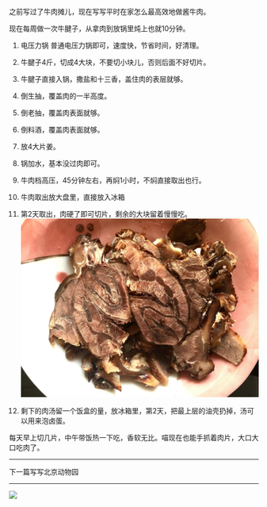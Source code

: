 之前写过了牛肉摊儿，现在写写平时在家怎么最高效地做酱牛肉。

现在每周做一次牛腱子，从拿肉到放锅里炖上也就10分钟。

1. 电压力锅
普通电压力锅即可，速度快，节省时间，好清理。

2. 牛腱子4斤，切成4大块，不要切小块儿，否则后面不好切片。

3. 牛腱子直接入锅，撒盐和十三香，盖住肉的表层就够。

4. 倒生抽，覆盖肉的一半高度。

5. 倒老抽，覆盖肉表面就够。

6. 倒料酒，覆盖肉表面就够。

7. 放4大片姜。

8. 锅加水，基本没过肉即可。

9. 牛肉档高压，45分钟左右，再焖1小时，不焖直接取出也行。

10. 牛肉取出放大盘里，直接放入冰箱

11. 第2天取出，肉硬了即可切片，剩余的大块留着慢慢吃。
    ![](img/51001-44a348de7b1c01b5.jpg)

12. 剩下的肉汤留一个饭盒的量，放冰箱里，第2天，把最上层的油壳扔掉，汤可以用来泡卤蛋。

每天早上切几片，中午带饭热一下吃，香软无比。喵现在也能手抓着肉片，大口大口吃肉了。

***

下一篇写写北京动物园

***

![](https://jiluofu.github.com/momiaojushi/static/qrcode.jpg)